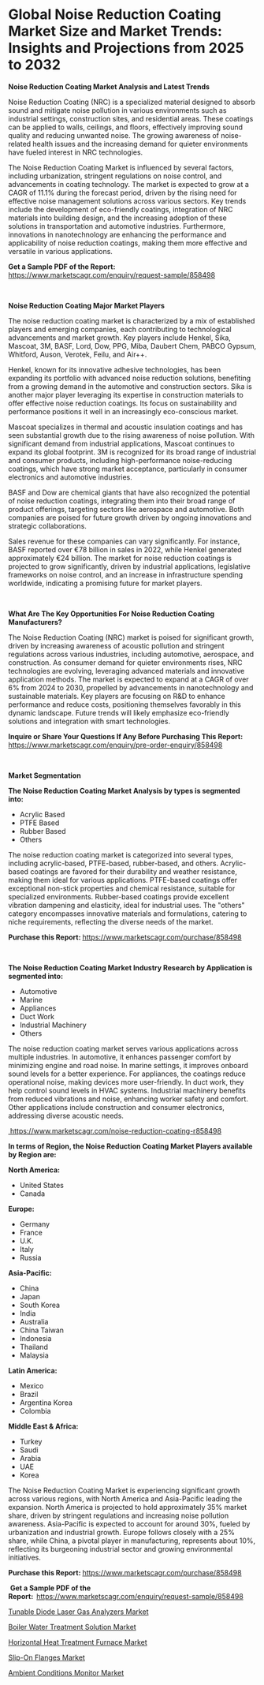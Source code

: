 <p><h1>Global Noise Reduction Coating Market Size and Market Trends: Insights and Projections from 2025 to 2032</h1></p><p><strong>Noise Reduction Coating Market Analysis and Latest Trends</strong></p>
<p><p>Noise Reduction Coating (NRC) is a specialized material designed to absorb sound and mitigate noise pollution in various environments such as industrial settings, construction sites, and residential areas. These coatings can be applied to walls, ceilings, and floors, effectively improving sound quality and reducing unwanted noise. The growing awareness of noise-related health issues and the increasing demand for quieter environments have fueled interest in NRC technologies.</p><p>The Noise Reduction Coating Market is influenced by several factors, including urbanization, stringent regulations on noise control, and advancements in coating technology. The market is expected to grow at a CAGR of 11.1% during the forecast period, driven by the rising need for effective noise management solutions across various sectors. Key trends include the development of eco-friendly coatings, integration of NRC materials into building design, and the increasing adoption of these solutions in transportation and automotive industries. Furthermore, innovations in nanotechnology are enhancing the performance and applicability of noise reduction coatings, making them more effective and versatile in various applications.</p></p>
<p><strong>Get a Sample PDF of the Report:&nbsp;</strong> <a href="https://www.marketscagr.com/enquiry/request-sample/858498?utm_campaign=3495&utm_medium=2&utm_source=Github&utm_content=ia&utm_term=31032025&utm_id=noise-reduction-coating">https://www.marketscagr.com/enquiry/request-sample/858498</a></p>
<p>&nbsp;</p>
<p><strong>Noise Reduction Coating Major Market Players</strong></p>
<p><p>The noise reduction coating market is characterized by a mix of established players and emerging companies, each contributing to technological advancements and market growth. Key players include Henkel, Sika, Mascoat, 3M, BASF, Lord, Dow, PPG, Miba, Daubert Chem, PABCO Gypsum, Whitford, Auson, Verotek, Feilu, and Air++.</p><p>Henkel, known for its innovative adhesive technologies, has been expanding its portfolio with advanced noise reduction solutions, benefiting from a growing demand in the automotive and construction sectors. Sika is another major player leveraging its expertise in construction materials to offer effective noise reduction coatings. Its focus on sustainability and performance positions it well in an increasingly eco-conscious market.</p><p>Mascoat specializes in thermal and acoustic insulation coatings and has seen substantial growth due to the rising awareness of noise pollution. With significant demand from industrial applications, Mascoat continues to expand its global footprint. 3M is recognized for its broad range of industrial and consumer products, including high-performance noise-reducing coatings, which have strong market acceptance, particularly in consumer electronics and automotive industries.</p><p>BASF and Dow are chemical giants that have also recognized the potential of noise reduction coatings, integrating them into their broad range of product offerings, targeting sectors like aerospace and automotive. Both companies are poised for future growth driven by ongoing innovations and strategic collaborations.</p><p>Sales revenue for these companies can vary significantly. For instance, BASF reported over €78 billion in sales in 2022, while Henkel generated approximately €24 billion. The market for noise reduction coatings is projected to grow significantly, driven by industrial applications, legislative frameworks on noise control, and an increase in infrastructure spending worldwide, indicating a promising future for market players.</p></p>
<p>&nbsp;</p>
<p><strong>What Are The Key Opportunities For Noise Reduction Coating Manufacturers?</strong></p>
<p><p>The Noise Reduction Coating (NRC) market is poised for significant growth, driven by increasing awareness of acoustic pollution and stringent regulations across various industries, including automotive, aerospace, and construction. As consumer demand for quieter environments rises, NRC technologies are evolving, leveraging advanced materials and innovative application methods. The market is expected to expand at a CAGR of over 6% from 2024 to 2030, propelled by advancements in nanotechnology and sustainable materials. Key players are focusing on R&D to enhance performance and reduce costs, positioning themselves favorably in this dynamic landscape. Future trends will likely emphasize eco-friendly solutions and integration with smart technologies.</p></p>
<p><strong>Inquire or Share Your Questions If Any Before Purchasing This Report:</strong> <a href="https://www.marketscagr.com/enquiry/pre-order-enquiry/858498?utm_campaign=3495&utm_medium=2&utm_source=Github&utm_content=ia&utm_term=31032025&utm_id=noise-reduction-coating">https://www.marketscagr.com/enquiry/pre-order-enquiry/858498</a></p>
<p>&nbsp;</p>
<p><strong>Market Segmentation</strong></p>
<p><strong>The Noise Reduction Coating Market Analysis by types is segmented into:</strong></p>
<p><ul><li>Acrylic Based</li><li>PTFE Based</li><li>Rubber Based</li><li>Others</li></ul></p>
<p><p>The noise reduction coating market is categorized into several types, including acrylic-based, PTFE-based, rubber-based, and others. Acrylic-based coatings are favored for their durability and weather resistance, making them ideal for various applications. PTFE-based coatings offer exceptional non-stick properties and chemical resistance, suitable for specialized environments. Rubber-based coatings provide excellent vibration dampening and elasticity, ideal for industrial uses. The "others" category encompasses innovative materials and formulations, catering to niche requirements, reflecting the diverse needs of the market.</p></p>
<p><strong>Purchase this Report:&nbsp;</strong><a href="https://www.marketscagr.com/purchase/858498?utm_campaign=3495&utm_medium=2&utm_source=Github&utm_content=ia&utm_term=31032025&utm_id=noise-reduction-coating">https://www.marketscagr.com/purchase/858498</a></p>
<p>&nbsp;</p>
<p><strong>The Noise Reduction Coating Market Industry Research by Application is segmented into:</strong></p>
<p><ul><li>Automotive</li><li>Marine</li><li>Appliances</li><li>Duct Work</li><li>Industrial Machinery</li><li>Others</li></ul></p>
<p><p>The noise reduction coating market serves various applications across multiple industries. In automotive, it enhances passenger comfort by minimizing engine and road noise. In marine settings, it improves onboard sound levels for a better experience. For appliances, the coatings reduce operational noise, making devices more user-friendly. In duct work, they help control sound levels in HVAC systems. Industrial machinery benefits from reduced vibrations and noise, enhancing worker safety and comfort. Other applications include construction and consumer electronics, addressing diverse acoustic needs.</p></p>
<p><a href="https://www.marketscagr.com/noise-reduction-coating-r858498?utm_campaign=3495&utm_medium=2&utm_source=Github&utm_content=ia&utm_term=31032025&utm_id=noise-reduction-coating">&nbsp;https://www.marketscagr.com/noise-reduction-coating-r858498</a></p>
<p><strong>In terms of Region, the Noise Reduction Coating Market Players available by Region are:</strong></p>
<p>
    <p> <strong> North America: </strong>
        <ul>
            <li>United States</li>
            <li>Canada</li>
        </ul>
        </p> 
    <p> <strong> Europe: </strong>
        <ul>
            <li>Germany</li>
            <li>France</li>
            <li>U.K.</li>
            <li>Italy</li>
            <li>Russia</li>
        </ul>
        </p> 
    <p> <strong> Asia-Pacific: </strong>
        <ul>
            <li>China</li>
            <li>Japan</li>
            <li>South Korea</li>
            <li>India</li>
            <li>Australia</li>
            <li>China Taiwan</li>
            <li>Indonesia</li>
            <li>Thailand</li>
            <li>Malaysia</li>
        </ul>
        </p> 
    <p> <strong> Latin America: </strong>
        <ul>
            <li>Mexico</li>
            <li>Brazil</li>
            <li>Argentina Korea</li>
            <li>Colombia</li>
        </ul>
        </p> 
    <p> <strong> Middle East & Africa: </strong>
        <ul>
            <li>Turkey</li>
            <li>Saudi</li>
            <li>Arabia</li>
            <li>UAE</li>
            <li>Korea</li>
        </ul>
    </p>
    </p>
<p><p>The Noise Reduction Coating Market is experiencing significant growth across various regions, with North America and Asia-Pacific leading the expansion. North America is projected to hold approximately 35% market share, driven by stringent regulations and increasing noise pollution awareness. Asia-Pacific is expected to account for around 30%, fueled by urbanization and industrial growth. Europe follows closely with a 25% share, while China, a pivotal player in manufacturing, represents about 10%, reflecting its burgeoning industrial sector and growing environmental initiatives.</p></p>
<p><strong>Purchase this Report: </strong><a href="https://www.marketscagr.com/purchase/858498?utm_campaign=3495&utm_medium=2&utm_source=Github&utm_content=ia&utm_term=31032025&utm_id=noise-reduction-coating">https://www.marketscagr.com/purchase/858498</a></p>
<p>&nbsp;<strong>Get a Sample PDF of the Report:&nbsp;&nbsp;</strong><a href="https://www.marketscagr.com/enquiry/request-sample/858498?utm_campaign=3495&utm_medium=2&utm_source=Github&utm_content=ia&utm_term=31032025&utm_id=noise-reduction-coating">https://www.marketscagr.com/enquiry/request-sample/858498</a></p>
<p><strong></strong></p>
<p><p><a href="https://www.linkedin.com/pulse/market-analysis-tunable-diode-laser-gas-analyzers-trends-bzw4e?utm_campaign=3495&utm_medium=2&utm_source=Github&utm_content=ia&utm_term=31032025&utm_id=noise-reduction-coating">Tunable Diode Laser Gas Analyzers Market</a></p><p><a href="https://www.linkedin.com/pulse/driving-forces-behind-boiler-water-treatment-solution-aqiie?utm_campaign=3495&utm_medium=2&utm_source=Github&utm_content=ia&utm_term=31032025&utm_id=noise-reduction-coating">Boiler Water Treatment Solution Market</a></p><p><a href="https://www.linkedin.com/pulse/challenges-opportunities-horizontal-heat-treatment-furnace-4fkbe?utm_campaign=3495&utm_medium=2&utm_source=Github&utm_content=ia&utm_term=31032025&utm_id=noise-reduction-coating">Horizontal Heat Treatment Furnace Market</a></p><p><a href="https://www.linkedin.com/pulse/data-global-slip-on-flanges-markets-share-size-growth-68i9e?utm_campaign=3495&utm_medium=2&utm_source=Github&utm_content=ia&utm_term=31032025&utm_id=noise-reduction-coating">Slip-On Flanges Market</a></p><p><a href="https://www.linkedin.com/pulse/research-report-value-market-segmentation-share-analysis-u4yje?utm_campaign=3495&utm_medium=2&utm_source=Github&utm_content=ia&utm_term=31032025&utm_id=noise-reduction-coating">Ambient Conditions Monitor Market</a></p></p>